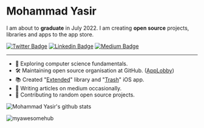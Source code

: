 # Mohammad Yasir

I am about to **graduate** in July 2022. I am creating **open source** projects, libraries and apps to the app store.

[![Twitter Badge](https://img.shields.io/badge/-Twitter-00acee?style=flat-square&logo=Twitter&logoColor=white)](https://twitter.com/mohdYasir03)
[![Linkedin Badge](https://img.shields.io/badge/-LinkedIn-0e76a8?style=flat-square&logo=Linkedin&logoColor=white)](https://www.linkedin.com/in/my-pro-file/)
[![Medium Badge](https://img.shields.io/badge/Medium-3b5998?style=flat-square&logo=medium&logoColor=white)](https://mdcode2021.medium.com/)

-----

- 📖 Exploring computer science fundamentals.
- 🛠 Maintaining open source organisation at GitHub. ([AppLobby](https://github.com/App-Lobby))
- 📚 Created "[Extended](https://github.com/myawesomehub/Extended)" library and "[Trash](https://github.com/App-Lobby/Trash)" iOS app.
- 📝 Writing articles on medium occasionally.
- 📱 Contributing to random open source projects.

![Mohammad Yasir's github stats](https://github-readme-stats.vercel.app/api?username=myawesomehub)

<p align="left"> <img src="https://komarev.com/ghpvc/?username=myawesomehub&label=Profile%20views&color=0e75b6&style=flat" alt="myawesomehub" /> </p>
 
